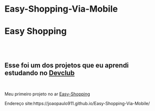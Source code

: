 # Easy-Shopping-Via-Mobile

<h1>Easy Shopping</h1>
<br>
<br>
<h2>Esse foi um dos projetos que eu aprendi estudando no <a href="https://rodolfomori.com.br/devclub">Devclub</a></h2>
<br>
<p>Meu primeiro projeto no ar <a href="https://joaopaulo911.github.io/Easy-Shopping-Via-Mobile/">Easy-Shopping</a></p>
<p> Endereço site:https://joaopaulo911.github.io/Easy-Shopping-Via-Mobile/ </p>

